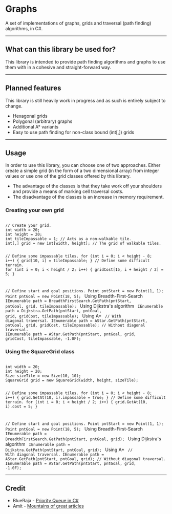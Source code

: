 # Graphs
A set of implementations of graphs, grids and traversal (path finding) algorithms, in C#. 

---------------------------------------
## What can this library be used for?
This library is intended to provide path finding algorithms and graphs to use them with in a cohesive and straight-forward way. 

---------------------------------------
## Planned features
This library is still heavily work in progress and as such is entirely subject to change. 
* Hexagonal grids
* Polygonal (arbitrary) graphs
* Additional A* variants
* Easy to use path finding for non-class bound (int[,]) grids

---------------------------------------
## Usage
In order to use this library, you can choose one of two approaches. Either create a simple grid (in the form of a two dimensional array) from integer values or use one of the grid classes offered by this library. 
* The advantage of the classes is that they take work off your shoulders and provide a means of marking cell traversal costs. 
* The disadvantage of the classes is an increase in memory requirement. 

### Creating your own grid
<code>
// Create your grid. 
int width = 20;
int height = 20;
int tileImpassable = 1; // Acts as a non-walkable tile. 
int[,] grid = new int[width, height]; // The grid of walkable tiles. 

// Define some impassable tiles. 
for (int i = 0; i < height - 8; i++)
{
    grid[10, i] = tileImpassable;
}
// Define some difficult terrain. 
for (int i = 0; i < height / 2; i++)
{
    gridCost[15, i + height / 2] = 5;
}

// Define start and goal positions. 
Point pntStart = new Point(1, 1);
Point pntGoal = new Point(18, 5);
</code>
Using Breadth-First-Search
<code>
IEnumerable<Point> path = BreadthFirstSearch.GetPath(pntStart, pntGoal, grid, tileImpassable);
</code>
Using Dijkstra's algorithm
<code>
IEnumerable<Point> path = Dijkstra.GetPath(pntStart, pntGoal, grid, gridCost, tileImpassable);
</code>
Using A*
<code>
// With diagonal traversal. 
IEnumerable<Point> path = AStar.GetPath(pntStart, pntGoal, grid, gridCost, tileImpassable);
// Without diagonal traversal. 
IEnumerable<Point> path = AStar.GetPath(pntStart, pntGoal, grid, gridCost, tileImpassable, -1.0F);
</code>

### Using the SquareGrid class
<code>
int width = 20;
int height = 20;
Size sizeTile = new Size(10, 10);
SquareGrid grid = new SquareGrid(width, height, sizeTile);

// Define some impassable tiles. 
for (int i = 0; i < height - 8; i++)
{
grid.GetAt(10, i).impassable = true;
}
// Define some difficult terrain. 
for (int i = 0; i < height / 2; i++)
{
grid.GetAt(10, i).cost = 5;
}

// Define start and goal positions. 
Point pntStart = new Point(1, 1);
Point pntGoal = new Point(18, 5);
</code>
Using Breadth-First-Search
<code>
IEnumerable<SquareCell> path = BreadthFirstSearch.GetPath(pntStart, pntGoal, grid);
</code>
Using Dijkstra's algorithm
<code>
IEnumerable<SquareCell> path = Dijkstra.GetPath(pntStart, pntGoal, grid);
</code>
Using A*
<code>
// With diagonal traversal. 
IEnumerable<SquareCell> path = AStar.GetPath(pntStart, pntGoal, grid);
// Without diagonal traversal. 
IEnumerable<SquareCell> path = AStar.GetPath(pntStart, pntGoal, grid, -1.0F);
</code>

---------------------------------------
## Credit
* BlueRaja - [Priority Queue in C#](https://github.com/BlueRaja/High-Speed-Priority-Queue-for-C-Sharp "CSharp Priority Queue")
* Amit - [Mountains of great articles](http://theory.stanford.edu/~amitp/GameProgramming/ "Pathfinding Articles")